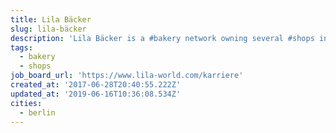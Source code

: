```yaml
---
title: Lila Bäcker
slug: lila-bäcker
description: 'Lila Bäcker is a #bakery network owning several #shops in Germany'
tags:
  - bakery
  - shops
job_board_url: 'https://www.lila-world.com/karriere'
created_at: '2017-06-28T20:40:55.222Z'
updated_at: '2019-06-16T10:36:08.534Z'
cities:
  - berlin
---
```


